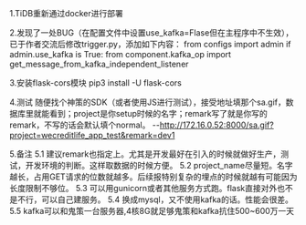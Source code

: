 1.TiDB重新通过docker进行部署

2.发现了一处BUG（在配置文件中设置use_kafka=Flase但在主程序中不生效），已于作者交流后修改trigger.py，添加如下内容：
	from configs import admin
if admin.use_kafka is True:
    from component.kafka_op import get_message_from_kafka_independent_listener
    
3.安装flask-cors模块
pip3 install -U flask-cors

4.测试
	随便找个神策的SDK（或者使用JS进行测试），接受地址填那个sa.gif，数据库里就能看到；project是你setup时候的名字；remark写了就是你写的remark，不写的话会默认填个normal。
	--http://172.16.0.52:8000/sa.gif?project=wecreditlife_app_test&remark=dev1
  
5.备注
	5.1 建议remark也指定上。尤其是开发最好在引入的时候就做好生产，测试，开发环境的判断。这样取数据的时候方便。
	5.2 project_name尽量短。名字越长，占用GET请求的位数就越多。后续报特别复杂的埋点的时候就越有可能因为长度限制不够位。
	5.3 可以用gunicorn或者其他服务方式跑。flask直接对外也不是不行，可以自己建服务。
	5.4 换成mysql，又不使用kafka的话。性能会很差。
	5.5 kafka可以和鬼策一台服务器,4核8G就足够鬼策和kafka抗住500~600万一天
